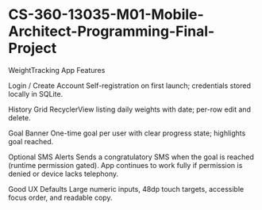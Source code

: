# CS-360-13035-M01-Mobile-Architect-Programming-Final-Project
WeightTracking App
Features

Login / Create Account
Self-registration on first launch; credentials stored locally in SQLite.

History Grid
RecyclerView listing daily weights with date; per-row edit and delete.

Goal Banner
One-time goal per user with clear progress state; highlights goal reached.

Optional SMS Alerts
Sends a congratulatory SMS when the goal is reached (runtime permission gated).
App continues to work fully if permission is denied or device lacks telephony.

Good UX Defaults
Large numeric inputs, 48dp touch targets, accessible focus order, and readable copy.
